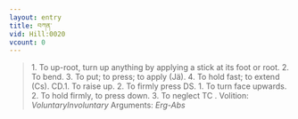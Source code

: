 ```yaml
---
layout: entry
title: བཀན་
vid: Hill:0020
vcount: 0
---
```

> 1\. To up-root, turn up anything by applying a stick at its foot or root\. 2\. To bend\. 3\. To put; to press; to apply (Jä)\. 4\. To hold fast; to extend (Cs)\. CD\.1\. To raise up\. 2\. To firmly press DS\. 1\. To turn face upwards\. 2\. To hold firmly, to press down\. 3\. To neglect TC \.
> Volition: _VoluntaryInvoluntary_
> Arguments: _Erg-Abs_


